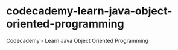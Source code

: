 # codecademy-learn-java-object-oriented-programming
Codecademy - Learn Java Object Oriented Programming
